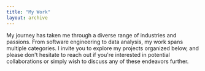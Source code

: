 ```yaml
---
title: "My Work"
layout: archive
---
```


My journey has taken me through a diverse range of industries and passions. From software engineering to data analysis, my work spans multiple categories. I invite you to explore my projects organized below, and please don't hesitate to reach out if you're interested in potential collaborations or simply wish to discuss any of these endeavors further.